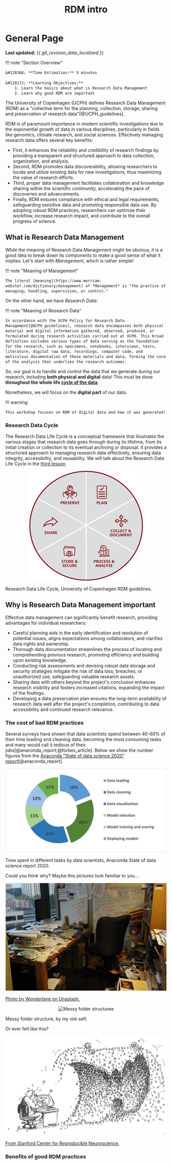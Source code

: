 ﻿---
title: RDM intro
summary: An introduction to Research Data Management from the point of view of the University of Copenhagen.
---

<!--
# Put above to hide navigation (left), toc (right) or footer (bottom)

hide:
  - navigation 
  - toc
  - footer 

# You should hide the navigation if there are no subsections
# You should hide the Table of Contents if there are no important titles
-->

# General Page

**Last updated:** *{{ git_revision_date_localized }}*

!!! note "Section Overview"

    &#128368; **Time Estimation:** X minutes  

    &#128172; **Learning Objectives:**    
        1. Learn the basics about what is Research Data Management
        2. Learn why good RDM are important

The University of Copenhagen (UCPH) defines Research Data Management (RDM) as a "collective term for the planning, collection, storage, sharing and preservation of research data"[@UCPH_guidelines].

RDM is of paramount importance in modern scientific investigations due to the exponential growth of data in various disciplines, particularly in fields like genomics, climate research, and social sciences. Effectively managing research data offers several key benefits:

- First, it enhances the reliability and credibility of research findings by providing a transparent and structured approach to data collection, organization, and analysis.
- Second, RDM promotes data discoverability, allowing researchers to locate and utilize existing data for new investigations, thus maximizing the value of research efforts.
- Third, proper data management facilitates collaboration and knowledge sharing within the scientific community, accelerating the pace of discoveries and advancements. 
- Finally, RDM ensures compliance with ethical and legal requirements, safeguarding sensitive data and promoting responsible data use. By adopting robust RDM practices, researchers can optimize their workflow, increase research impact, and contribute to the overall progress of science.

## What is Research Data Management

While the meaning of Research Data Management might be obvious, it is a good idea to break down its components to make a good sense of what it implies. Let's start with *Management*, which is rather simple!

!!! note "Meaning of Management"

    The literal [meaning](https://www.merriam-webster.com/dictionary/management) of *Management* is "the practice of managing; handling, supervision, or control."


On the other hand, we have *Research Data*:

!!! note "Meaning of Research Data"

    In accordance with the UCPH Policy for Research Data Management[@UCPH_guidelines], research data encompasses both physical material and digital information gathered, observed, produced, or formulated during research activities carried out at UCPH. This broad definition includes various types of data serving as the foundation for the research, such as specimens, notebooks, interviews, texts, literature, digital raw data, recordings, computer code, and meticulous documentation of these materials and data, forming the core of the analysis that underlies the research outcomes.

So, our goal is to handle and control the data that we generate during our research, including **both physical and digital** data! This must be done **throughout the whole life [cycle of the data](#research-data-cycle)**.


Nonetheless, we will focus on the **digital part** of our data.

!!! warning

    This workshop focuses on RDM of digital data and how it was generated!

### Research Data Cycle

The Research Data Life Cycle is a conceptual framework that illustrates the various stages that research data goes through during its lifetime, from its initial creation or collection to its eventual archiving or disposal. It provides a structured approach to managing research data effectively, ensuring data integrity, accessibility, and reusability. We will talk about the Research Data Life Cycle in the [third lesson](./03_data_life_cycle.md).

<p align="center">

<img src="./images/RD_lifeCycle.png" alt="Research Data Life Cycle"/>
<figcaption>Research Data Life Cycle, University of Copenhagen RDM guidelines.</figcaption>

</p>

## Why is Research Data Management important

Effective data management can significantly benefit research, providing advantages for individual researchers:

- Careful planning aids in the early identification and resolution of potential issues, aligns expectations among collaborators, and clarifies data rights and ownership.
- Thorough data documentation streamlines the process of locating and comprehending previous research, promoting efficiency and building upon existing knowledge.
- Conducting risk assessments and devising robust data storage and security strategies mitigate the risk of data loss, breaches, or unauthorized use, safeguarding valuable research assets.
- Sharing data with others beyond the project's conclusion enhances research visibility and fosters increased citations, expanding the impact of the findings.
- Developing a data preservation plan ensures the long-term availability of research data well after the project's completion, contributing to data accessibility and continued research relevance.

### The cost of bad RDM practices

Several surveys have shown that data scientists spend between 40-60% of their time loading and cleaning data, becoming the most consuming tasks and many would call it tedious of their jobs[@anaconda_report;@forbes_article]. Below we show the number figures from the [Anaconda "State of data science 2020" report](https://www.anaconda.com/resources/whitepapers/state-of-data-science-2020)[@anaconda_report].

<p align="center">

<img src="./images/cleaning_data.png" alt="Time spent in different tasks by data scientists"/>
<figcaption>Time spent in different tasks by data scientists, Anaconda State of data science report 2020.</figcaption>

</p>

Could you think why? Maybe this pictures look familiar to you...

<p align="center">

<a href="https://www.su.se/staff/researchers/research-data/manage-store-data">
<img src="./images/data_mess.jpg" alt="Messy office"/>
<figcaption>Photo by Wonderlane on Unsplash.</figcaption>
</a>

</p>

<p align="center">

<img src="./images/messy_folder_structure.jpg" alt="Messy folder structuree"/>
<figcaption>Messy folder structure, by my old-self.</figcaption>

</p>

Or ever felt like this?

<p align="center">

<a href="https://reproducibility.stanford.edu/how-not-to-get-lost-in-your-data/">
<img src="./images/data_wave.png" alt="Data wave"/>
<figcaption>From Stanford Center for Reproducible Neuroscience.</figcaption>
</a>

</p>

### Benefits of good RDM practices